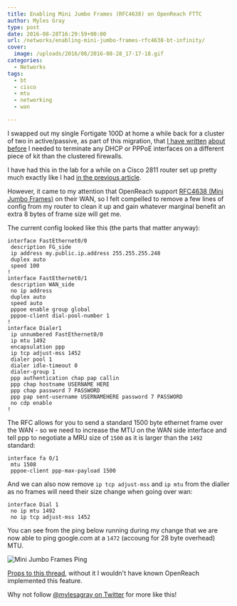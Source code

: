 ```yaml
---
title: Enabling Mini Jumbo Frames (RFC4638) on OpenReach FTTC
author: Myles Gray
type: post
date: 2016-08-28T16:29:59+00:00
url: /networks/enabling-mini-jumbo-frames-rfc4638-bt-infinity/
cover:
  image: /uploads/2016/08/2016-08-28_17-17-18.gif
categories:
  - Networks
tags:
  - bt
  - cisco
  - mtu
  - networking
  - wan

---
```

I swapped out my single Fortigate 100D at home a while back for a cluster of two in active/passive, as part of this migration, that [I have written][1] [about before][2] I needed to terminate any DHCP or PPPoE interfaces on a different piece of kit than the clustered firewalls.

I have had this in the lab for a while on a Cisco 2811 router set up pretty much exactly like I had [in the previous article][3].

However, it came to my attention that OpenReach support [RFC4638 (Mini Jumbo Frames)][4] on their WAN, so I felt compelled to remove a few lines of config from my router to clean it up and gain whatever marginal benefit an extra 8 bytes of frame size will get me.

The current config looked like this (the parts that matter anyway):

    interface FastEthernet0/0
     description FG_side
     ip address my.public.ip.address 255.255.255.248
     duplex auto
     speed 100
    !
    interface FastEthernet0/1
     description WAN_side
     no ip address
     duplex auto
     speed auto
     pppoe enable group global
     pppoe-client dial-pool-number 1
    !
    interface Dialer1
     ip unnumbered FastEthernet0/0
     ip mtu 1492
     encapsulation ppp
     ip tcp adjust-mss 1452
     dialer pool 1
     dialer idle-timeout 0
     dialer-group 1
     ppp authentication chap pap callin
     ppp chap hostname USERNAME HERE
     ppp chap password 7 PASSWORD
     ppp pap sent-username USERNAMEHERE password 7 PASSWORD
     no cdp enable
    !
    

The RFC allows for you to send a standard 1500 byte ethernet frame over the WAN - so we need to increase the MTU on the WAN side interface and tell ppp to negotiate a MRU size of `1500` as it is larger than the `1492` standard:

    interface fa 0/1
     mtu 1508
     pppoe-client ppp-max-payload 1500
    

And we can also now remove `ip tcp adjust-mss` and `ip mtu` from the dialler as no frames will need their size change when going over wan:

    interface Dial 1
     no ip mtu 1492
     no ip tcp adjust-mss 1452
    

You can see from the ping below running during my change that we are now able to ping google.com at a `1472` (accoung for 28 byte overhead) MTU.

![Mini Jumbo Frames Ping][5] 

[Props to this thread][6], without it I wouldn't have known OpenReach implemented this feature.

Why not follow [@mylesagray on Twitter][7] for more like this!

 [1]: /infrastructure/fortigate-ha-activeactive-part-1-preparation/
 [2]: /infrastructure/fortigate-high-availability-activeactive-part-2-implementation/
 [3]: /uploads/2014/02/Cisco_1841_Config.txt
 [4]: https://tools.ietf.org/html/rfc4638
 [5]: /uploads/2016/08/2016-08-28_17-17-18.gif
 [6]: https://community.bt.com/t5/BT-Infinity-Speed-Connection/Infinity-on-Cisco-Router/td-p/149185/page/2
 [7]: https://twitter.com/mylesagray